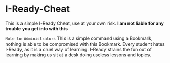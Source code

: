 # I-Ready-Cheat
This is a simple I-Ready Cheat, use at your own risk. **I am not liable for any trouble you get into with this**

``Note to Administrators``
This is a simple command using a Bookmark, nothing is able to be compromised with this Bookmark. Every student hates I-Ready, as it is a cruel way of learning. I-Ready strains the fun out of learning by making us sit at a desk doing useless lessons and topics.
